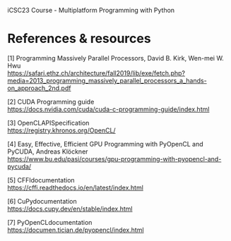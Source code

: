 iCSC23 Course - Multiplatform Programming with Python

# References & resources

[1] Programming Massively Parallel Processors, David B. Kirk, Wen-mei W. Hwu </br>
https://safari.ethz.ch/architecture/fall2019/lib/exe/fetch.php?media=2013_programming_massively_parallel_processors_a_hands-on_approach_2nd.pdf

[2] CUDA Programming guide </br> 
https://docs.nvidia.com/cuda/cuda-c-programming-guide/index.html

[3] OpenCLAPISpecification </br> 
https://registry.khronos.org/OpenCL/

[4] Easy, Effective, Efficient GPU Programming with PyOpenCL and PyCUDA, Andreas Klöckner </br> 
https://www.bu.edu/pasi/courses/gpu-programming-with-pyopencl-and-pycuda/

[5] CFFIdocumentation </br> 
https://cffi.readthedocs.io/en/latest/index.html

[6] CuPydocumentation </br> 
https://docs.cupy.dev/en/stable/index.html

[7] PyOpenCLdocumentation </br> 
https://documen.tician.de/pyopencl/index.html
